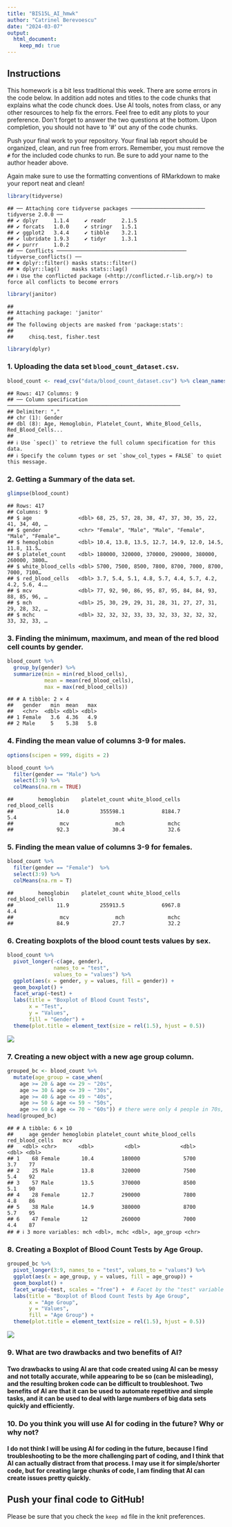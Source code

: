 ```yaml
---
title: "BIS15L_AI_hmwk"
author: "Catrinel Berevoescu"
date: "2024-03-07"
output: 
  html_document: 
    keep_md: true
---
```




## Instructions   

This homework is a bit less traditional this week. There are some errors in the code below. In addition add notes and titles to the code chunks that explains what the code chunck does. Use AI tools, notes from class, or any other resources to help fix the errors. Feel free to edit any plots to your preference. Don't forget to answer the two questions at the bottom. Upon completion, you should not have to '#' out any of the code chunks.

Push your final work to your repository. Your final lab report should be organized, clean, and run free from errors. Remember, you must remove the `#` for the included code chunks to run. Be sure to add your name to the author header above.   

Again make sure to use the formatting conventions of RMarkdown to make your report neat and clean!  


```r
library(tidyverse)
```

```
## ── Attaching core tidyverse packages ──────────────────────── tidyverse 2.0.0 ──
## ✔ dplyr     1.1.4     ✔ readr     2.1.5
## ✔ forcats   1.0.0     ✔ stringr   1.5.1
## ✔ ggplot2   3.4.4     ✔ tibble    3.2.1
## ✔ lubridate 1.9.3     ✔ tidyr     1.3.1
## ✔ purrr     1.0.2     
## ── Conflicts ────────────────────────────────────────── tidyverse_conflicts() ──
## ✖ dplyr::filter() masks stats::filter()
## ✖ dplyr::lag()    masks stats::lag()
## ℹ Use the conflicted package (<http://conflicted.r-lib.org/>) to force all conflicts to become errors
```

```r
library(janitor)
```

```
## 
## Attaching package: 'janitor'
## 
## The following objects are masked from 'package:stats':
## 
##     chisq.test, fisher.test
```

```r
library(dplyr)
```

### 1. Uploading the data set `blood_count_dataset.csv`.   


```r
blood_count <- read_csv("data/blood_count_dataset.csv") %>% clean_names() #ensuring the dataset has the correct name
```

```
## Rows: 417 Columns: 9
## ── Column specification ────────────────────────────────────────────────────────
## Delimiter: ","
## chr (1): Gender
## dbl (8): Age, Hemoglobin, Platelet_Count, White_Blood_Cells, Red_Blood_Cells...
## 
## ℹ Use `spec()` to retrieve the full column specification for this data.
## ℹ Specify the column types or set `show_col_types = FALSE` to quiet this message.
```

### 2. Getting a Summary of the data set.   


```r
glimpse(blood_count)
```

```
## Rows: 417
## Columns: 9
## $ age               <dbl> 68, 25, 57, 28, 38, 47, 37, 30, 35, 22, 41, 34, 40, …
## $ gender            <chr> "Female", "Male", "Male", "Female", "Male", "Female"…
## $ hemoglobin        <dbl> 10.4, 13.8, 13.5, 12.7, 14.9, 12.0, 14.5, 11.8, 11.5…
## $ platelet_count    <dbl> 180000, 320000, 370000, 290000, 380000, 260000, 3800…
## $ white_blood_cells <dbl> 5700, 7500, 8500, 7800, 8700, 7000, 8700, 7000, 7100…
## $ red_blood_cells   <dbl> 3.7, 5.4, 5.1, 4.8, 5.7, 4.4, 5.7, 4.2, 4.2, 5.6, 4.…
## $ mcv               <dbl> 77, 92, 90, 86, 95, 87, 95, 84, 84, 93, 88, 85, 96, …
## $ mch               <dbl> 25, 30, 29, 29, 31, 28, 31, 27, 27, 31, 29, 28, 32, …
## $ mchc              <dbl> 32, 32, 32, 33, 33, 32, 33, 32, 32, 32, 33, 32, 33, …
```

### 3. Finding the minimum, maximum, and mean of the red blood cell counts by gender.  


```r
blood_count %>% 
  group_by(gender) %>% 
  summarize(min = min(red_blood_cells),
            mean = mean(red_blood_cells),
            max = max(red_blood_cells))
```

```
## # A tibble: 2 × 4
##   gender   min  mean   max
##   <chr>  <dbl> <dbl> <dbl>
## 1 Female   3.6  4.36   4.9
## 2 Male     5    5.38   5.8
```

### 4. Finding the mean value of columns 3-9 for males.     


```r
options(scipen = 999, digits = 2)
```


```r
blood_count %>% 
  filter(gender == "Male") %>%
  select(3:9) %>%
  colMeans(na.rm = TRUE)
```

```
##        hemoglobin    platelet_count white_blood_cells   red_blood_cells 
##              14.0          355598.1            8184.7               5.4 
##               mcv               mch              mchc 
##              92.3              30.4              32.6
```

### 5. Finding the mean value of columns 3-9 for females.     


```r
blood_count %>% 
  filter(gender == "Female")  %>% 
  select(3:9) %>%
  colMeans(na.rm = T)
```

```
##        hemoglobin    platelet_count white_blood_cells   red_blood_cells 
##              11.9          255913.5            6967.8               4.4 
##               mcv               mch              mchc 
##              84.9              27.7              32.2
```

### 6. Creating boxplots of the blood count tests values by sex.   


```r
blood_count %>%
  pivot_longer(-c(age, gender), 
               names_to = "test", 
               values_to = "values") %>%
  ggplot(aes(x = gender, y = values, fill = gender)) +
  geom_boxplot() +
  facet_wrap(~test) +
  labs(title = "Boxplot of Blood Count Tests",
       x = "Test",
       y = "Values",
       fill = "Gender") +
  theme(plot.title = element_text(size = rel(1.5), hjust = 0.5))
```

![](lab15_hw_files/figure-html/unnamed-chunk-8-1.png)<!-- -->

### 7. Creating a new object with a new age group column.   


```r
grouped_bc <- blood_count %>%
  mutate(age_group = case_when(
    age >= 20 & age <= 29 ~ "20s",
    age >= 30 & age <= 39 ~ "30s",
    age >= 40 & age <= 49 ~ "40s",
    age >= 50 & age <= 59 ~ "50s",
    age >= 60 & age <= 70 ~ "60s")) # there were only 4 people in 70s, so I combined it with 60s
head(grouped_bc)
```

```
## # A tibble: 6 × 10
##     age gender hemoglobin platelet_count white_blood_cells red_blood_cells   mcv
##   <dbl> <chr>       <dbl>          <dbl>             <dbl>           <dbl> <dbl>
## 1    68 Female       10.4         180000              5700             3.7    77
## 2    25 Male         13.8         320000              7500             5.4    92
## 3    57 Male         13.5         370000              8500             5.1    90
## 4    28 Female       12.7         290000              7800             4.8    86
## 5    38 Male         14.9         380000              8700             5.7    95
## 6    47 Female       12           260000              7000             4.4    87
## # ℹ 3 more variables: mch <dbl>, mchc <dbl>, age_group <chr>
```

### 8. Creating a Boxplot of Blood Count Tests by Age Group.  


```r
grouped_bc %>%
  pivot_longer(3:9, names_to = "test", values_to = "values") %>%
  ggplot(aes(x = age_group, y = values, fill = age_group)) +
  geom_boxplot() +
  facet_wrap(~test, scales = "free") +  # Facet by the "test" variable
  labs(title = "Boxplot of Blood Count Tests by Age Group",
       x = "Age Group",
       y = "Values",
       fill = "Age Group") +
  theme(plot.title = element_text(size = rel(1.5), hjust = 0.5))
```

![](lab15_hw_files/figure-html/unnamed-chunk-10-1.png)<!-- -->

### 9. What are two drawbacks and two benefits of AI?

#### Two drawbacks to using AI are that code created using AI can be messy and not totally accurate, while appearing to be so (can be misleading), and the resulting broken code can be difficult to troubleshoot. Two benefits of AI are that it can be used to automate repetitive and simple tasks, and it can be used to deal with large numbers of big data sets quickly and efficiently.   

### 10. Do you think you will use AI for coding in the future? Why or why not?   

#### I do not think I will be using AI for coding in the future, because I find troubleshooting to be the more challenging part of coding, and I think that AI can actually distract from that process. I may use it for simple/shorter code, but for creating large chunks of code, I am finding that AI can create issues pretty quickly.   

## Push your final code to GitHub!
Please be sure that you check the `keep md` file in the knit preferences. 
